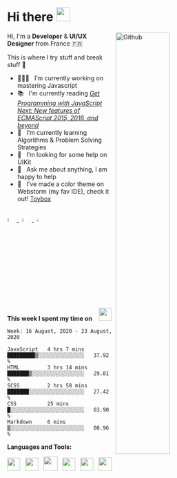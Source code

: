 <h1 align="left">Hi there <img src="https://github.com/blackcater/blackcater/raw/master/images/Hi.gif" height="32" /></h1>

<!-- Any image aligned to the right. Beware the width -->
<!-- 
<img width="50%" align="right" alt="Github" src="https://static.dribbble.com/users/2187949/screenshots/13965738/media/a7264b30e5da7df844f9ff61e68e7a1d.jpg"/> 
-->
<img width="50%" align="right" alt="Github" src="https://iili.io/dv1nTl.md.png"/> 


Hi, I'm a **Developer** & **UI/UX Designer** from France 🇫🇷 

This is where I try stuff and break stuff :rofl:




- 👨🏽‍💻 &nbsp; I’m currently working on mastering Javascript
- 📚 &nbsp; I'm currently reading [*Get Programming with JavaScript Next: New features of ECMAScript 2015, 2016, and beyond*](https://www.amazon.com/Get-Programming-JavaScript-Next-ECMAScript/dp/1617294209)
- 🌱 &nbsp; I’m currently learning Algorithms & Problem Solving Strategies
- 🤔 &nbsp; I’m looking for some help on UIKit
- 💬 &nbsp; Ask me about anything, I am happy to help
- 🎨 &nbsp; I've made a color theme on Webstorm (my fav IDE), check it out! [Toybox](https://github.com/JamesHarrys/Toybox)

<br/>

<!-- Contact -->
<div class="contacts" display="flex"; justify-content="center"; align-items="center";>
  
  <a href="https://twitter.com/harrys_nature">
    <img src="https://upload.wikimedia.org/wikipedia/fr/thumb/c/c8/Twitter_Bird.svg/944px-Twitter_Bird.svg.png" width="4.5%" ;></img>
  </a>
  &nbsp;
  <a href="mailto:bissickj@gmail.com">
    <img src="https://i.postimg.cc/s20zgYV8/gmail.png" width="4.5%" ;></img>
  </a>
  &nbsp;
  <a href="https://www.linkedin.com/in/jean-marc-bissick-945b3a153/">
    <img src="https://svgshare.com/i/P1f.svg" width="4%" ;></img>
  </a>
  <!--
      <a href="https://www.linkedin.com/in/jean-marc-bissick-945b3a153/">
    <img src="https://i.postimg.cc/hG844zJR/linkedin.jpg" height="8%" ; width="13%" ;></img>
  </a>
  -->
  
</div>

<br/>

<!-- <img src="https://media.giphy.com/media/VgCDAzcKvsR6OM0uWg/giphy.gif" width="50"> -->

**This week I spent my time on** &nbsp;&nbsp; <img src="https://i.imgur.com/SGcBeE9.gif" width="30">

<!--START_SECTION:waka-->
```text
Week: 16 August, 2020 - 23 August, 2020

JavaScript   4 hrs 7 mins    █████████▒░░░░░░░░░░░░░░░   37.92 % 
HTML         3 hrs 14 mins   ███████▒░░░░░░░░░░░░░░░░░   29.81 % 
SCSS         2 hrs 58 mins   ███████░░░░░░░░░░░░░░░░░░   27.42 % 
CSS          25 mins         █░░░░░░░░░░░░░░░░░░░░░░░░   03.90 % 
Markdown     6 mins          ▒░░░░░░░░░░░░░░░░░░░░░░░░   00.96 % 
```
<!--END_SECTION:waka-->


**Languages and Tools:**

<!-- <a href="#" alt="reactjs"><code><img height="20" src="https://svgshare.com/i/NWx.svg"></code></a> -->

<a href="#" alt="javascript"><img height="30" src="https://github.com/blackcater/blackcater/raw/master/images/logo-javascript.svg"></a>&nbsp;&nbsp;
<a href="#" alt="typescript"><img height="30" src="https://github.com/blackcater/blackcater/raw/master/images/logo-typescript.svg"></a>&nbsp;&nbsp;
<a href="#" alt="nodejs"><img height="33" src="https://github.com/blackcater/blackcater/raw/master/images/logo-nodejs.svg"></a>&nbsp;&nbsp;
<a href="#" alt="deno"><img height="30" src="https://github.com/blackcater/blackcater/raw/master/images/logo-deno.svg"></a>&nbsp;&nbsp;
<a href="#" alt="swift"><img height="30" src="https://svgshare.com/i/NWS.svg"></a>&nbsp;&nbsp;
<a href="#" alt="clang"><img height="31" src="https://svgshare.com/i/Ntk.svg"></a>&nbsp;&nbsp;

